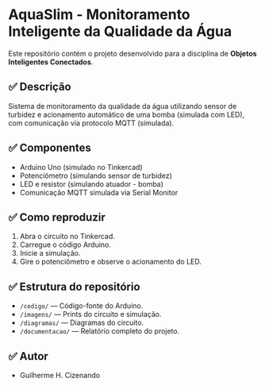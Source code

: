 # AquaSlim - Monitoramento Inteligente da Qualidade da Água

Este repositório contém o projeto desenvolvido para a disciplina de **Objetos Inteligentes Conectados**.

## ✅ Descrição

Sistema de monitoramento da qualidade da água utilizando sensor de turbidez e acionamento automático de uma bomba (simulada com LED), com comunicação via protocolo MQTT (simulada).

## ✅ Componentes

- Arduino Uno (simulado no Tinkercad)
- Potenciômetro (simulando sensor de turbidez)
- LED e resistor (simulando atuador - bomba)
- Comunicação MQTT simulada via Serial Monitor

## ✅ Como reproduzir

1. Abra o circuito no Tinkercad.
2. Carregue o código Arduino.
3. Inicie a simulação.
4. Gire o potenciômetro e observe o acionamento do LED.

## ✅ Estrutura do repositório

- `/codigo/` — Código-fonte do Arduino.
- `/imagens/` — Prints do circuito e simulação.
- `/diagramas/` — Diagramas do circuito.
- `/documentacao/` — Relatório completo do projeto.

## ✅ Autor

- Guilherme H. Cizenando
